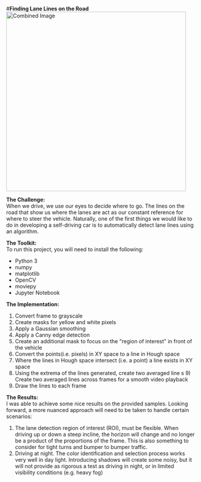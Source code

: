 #**Finding Lane Lines on the Road** 
<img src="laneLines_thirdPass.jpg" width="480" alt="Combined Image" />


**The Challenge:**  
When we drive, we use our eyes to decide where to go.  The lines on the road that show us where the lanes are act as our constant reference for where to steer the vehicle.  Naturally, one of the first things we would like to do in developing a self-driving car is to automatically detect lane lines using an algorithm.

**The Toolkit:**  
To run this project, you will need to install the following:
- Python 3
- numpy
- matplotlib
- OpenCV 
- moviepy
- Jupyter Notebook

**The Implementation:**  
1) Convert frame to grayscale
2) Create masks for yellow and white pixels
3) Apply a Gaussian smoothing
4) Apply a Canny edge detection
5) Create an additional mask to focus on the "region of interest" in front of the vehicle
6) Convert the points(i.e. pixels) in XY space to a line in Hough space
7) Where the lines in Hough space intersect (i.e. a point) a line exists in XY space
8) Using the extrema of the lines generated, create two averaged line s 9) Create two averaged lines across frames for a smooth video playback
10) Draw the lines to each frame

**The Results:**  
I was able to achieve some nice results on the provided samples. Looking forward, a more nuanced approach will need to be taken to handle certain scenarios:  
1. The lane detection region of interest (ROI), must be flexible. When driving up or down a steep incline, the horizon will change and no longer be a product of the proportions of the frame. This is also something to consider for tight turns and bumper to bumper traffic.   
2. Driving at night. The color identification and selection process works very well in day light. Introducing shadows will create some noisy, but it will not provide as rigorous a test as driving in night, or in limited visibility conditions (e.g. heavy fog)
 
